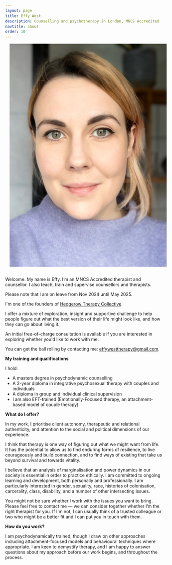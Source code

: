 ```yaml
---
layout: page
title: Effy West
description: Counselling and psychotherapy in London, MNCS Accredited
navtitle: about
order: 10
---
```

<img class="col one right" src="/img/8D6106A2-86BA-4F07-AF7B-1B8AC3DCCADE.jpeg" alt="West Therapy" style="margin: 0 0 1em 1em" />

Welcome. My name is Effy. I’m an MNCS Accredited therapist and counsellor. I also teach, train and supervise counsellors and therapists. 

Please note that I am on leave from Nov 2024 until May 2025. 

I'm one of the founders of [Hedgerow Therapy Collective](https://www.hedgerowtherapy.com).

I offer a mixture of exploration, insight and supportive challenge to help people figure out what the best version of their life might look like, and how they can go about living it. 

An initial free-of-charge consultation is available if you are interested in exploring whether you'd like to work with me. 


You can get the ball rolling by contacting me: [effywesttherapy@gmail.com](mailto:effywesttherapy@gmail.com).

<b> My training and qualifications </b>

I hold:

- A masters degree in psychodynamic counselling
- A 2-year diploma in integrative psychosexual therapy with couples and individuals
- A diploma in group and individual clinical supervision 
- I am also EFT-trained (Emotionally-Focused therapy, an attachment-based model of couple therapy)


<b>What do I offer?</b>


In my work, I prioritise client autonomy, therapeutic and relational authenticity, and attention to the social and political dimensions of our experience.

I think that therapy is one way of figuring out what we might want from life. It has the potential to allow us to find enduring forms of resilience, to live courageously and build connection, and to find ways of existing that take us beyond survival and towards vitality. 

I believe that an analysis of marginalisation and power dynamics in our society is essential in order to practice ethically. I am committed to ongoing learning and development, both personally and professionally. I am particularly interested in gender, sexuality, race, histories of colonisation, carcerality, class, disability, and a number of other intersecting issues.  

You might not be sure whether I work with the issues you want to bring. Please feel free to contact me — we can consider together whether I’m the right therapist for you. If I'm not, I can usually think of a trusted colleague or two who might be a better fit and I can put you in touch with them.

<b>How do you work?</b>

I am psychodynamically trained, though I draw on other approaches including attachment-focused models and behavioural techniques where appropriate. I am keen to demystify therapy, and I am happy to answer questions about my approach before our work begins, and throughout the process. 
